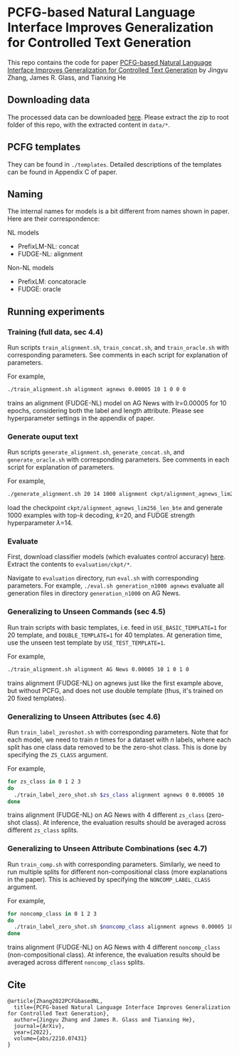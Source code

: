 # PCFG-based Natural Language Interface Improves Generalization for Controlled Text Generation

This repo contains the code for paper [PCFG-based Natural Language Interface Improves Generalization for Controlled Text Generation](https://arxiv.org/abs/2210.07431) by Jingyu Zhang, James R. Glass, and Tianxing He

## Downloading data
The processed data can be downloaded [here](https://drive.google.com/file/d/1xRHVkWHHZqyFL0MYR7jv-HyvJFR9cw06/view?usp=sharing). Please extract the zip to root folder of this repo, with the extracted content in `data/*`.

## PCFG templates
They can be found in `./templates`. Detailed descriptions of the templates can be found in Appendix C of paper.

## Naming
The internal names for models is a bit different from names shown in paper. Here are their correspondence:

NL models
- PrefixLM-NL: concat
- FUDGE-NL: alignment

Non-NL models
- PrefixLM: concatoracle
- FUDGE: oracle

## Running experiments

### Training (full data, sec 4.4)
Run scripts `train_alignment.sh`, `train_concat.sh`, and `train_oracle.sh` with corresponding parameters. See comments in each script for explanation of parameters.

For example,

```bash
./train_alignment.sh alignment agnews 0.00005 10 1 0 0 0
```

trains an alignment (FUDGE-NL) model on AG News with lr=0.00005 for 10 epochs, considering both the label and length attribute. Please see hyperparameter settings in the appendix of paper.

### Generate ouput text
Run scripts `generate_alignment.sh`, `generate_concat.sh`, and `generate_oracle.sh` with corresponding parameters. See comments in each script for explanation of parameters.

For example,

```bash
./generate_alignment.sh 20 14 1000 alignment ckpt/alignment_agnews_lim256_len_bte agnews 1 0
```

load the checkpoint `ckpt/alignment_agnews_lim256_len_bte` and generate 1000 examples with top-$k$ decoding, $k$=20, and FUDGE strength hyperparameter $\lambda$=14.

### Evaluate
First, download classifier models (which evaluates control accuracy) [here](https://drive.google.com/file/d/1B_ERMeNbYckvQ7QpZHOZR0dBcinzESt2/view?usp=sharing). Extract the contents to `evaluation/ckpt/*`.

Navigate to `evaluation` directory, run `eval.sh` with corresponding parameters. For example, `./eval.sh generation_n1000 agnews` evaluate all generation files in directory `generation_n1000` on AG News.

### Generalizing to Unseen Commands (sec 4.5)
Run train scripts with basic templates, i.e. feed in `USE_BASIC_TEMPLATE=1` for 20 template, and `DOUBLE_TEMPLATE=1` for 40 templates. At generation time, use the unseen test template by `USE_TEST_TEMPLATE=1`.

For example,
```bash
./train_alignment.sh alignment AG News 0.00005 10 1 0 1 0
```

trains alignment (FUDGE-NL) on agnews just like the first example above, but without PCFG, and does not use double template (thus, it's trained on 20 fixed templates).

### Generalizing to Unseen Attributes (sec 4.6)
Run `train_label_zeroshot.sh` with corresponding parameters. Note that for each model, we need to train $n$ times for a dataset with $n$ labels, where each split has one class data removed to be the zero-shot class. This is done by specifying the `ZS_CLASS` argument.

For example,

```bash
for zs_class in 0 1 2 3
do
  ./train_label_zero_shot.sh $zs_class alignment agnews 0 0.00005 10
done
```

trains alignment (FUDGE-NL) on AG News with 4 different `zs_class` (zero-shot class). At inference, the evaluation results should be averaged across different `zs_class` splits.

### Generalizing to Unseen Attribute Combinations (sec 4.7)
Run `train_comp.sh` with corresponding parameters. Similarly, we need to run multiple splits for different non-compositional class (more explanations in the paper). This is achieved by specifying the `NONCOMP_LABEL_CLASS` argument.

For example,

```bash
for noncomp_class in 0 1 2 3
do
  ./train_label_zero_shot.sh $noncomp_class alignment agnews 0.00005 10
done
```

trains alignment (FUDGE-NL) on AG News with 4 different `noncomp_class` (non-compositional class). At inference, the evaluation results should be averaged across different `noncomp_class` splits.

## Cite
```
@article{Zhang2022PCFGbasedNL,
  title={PCFG-based Natural Language Interface Improves Generalization for Controlled Text Generation},
  author={Jingyu Zhang and James R. Glass and Tianxing He},
  journal={ArXiv},
  year={2022},
  volume={abs/2210.07431}
}
```
